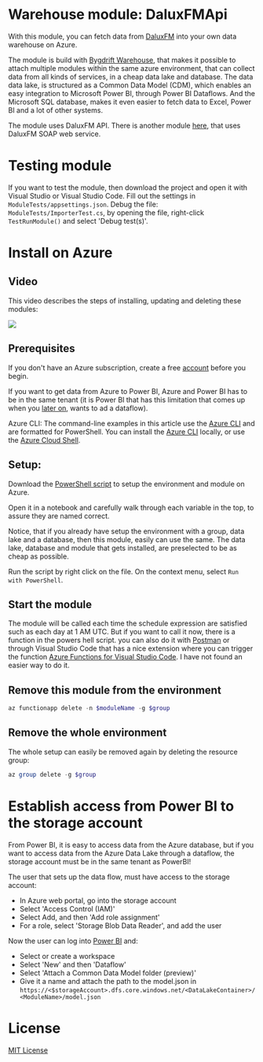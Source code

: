 # Warehouse module: DaluxFMApi

With this module, you can fetch data from [DaluxFM](https://www.dalux.com/da/fm-overview/) into your own data warehouse on Azure.

The module is build with [Bygdrift Warehouse](https://github.com/Bygdrift/Warehouse), that makes it possible to attach multiple modules within the same azure environment, that can collect data from all kinds of services, in a cheap data lake and database.
The data data lake, is structured as a Common Data Model (CDM), which enables an easy integration to Microsoft Power BI, through Power BI Dataflows. And the Microsoft SQL database, makes it even easier to fetch data to Excel, Power BI and a lot of other systems.

The module uses DaluxFM API. There is another module [here](https://github.com/hillerod/Warehouse.Modules.DaluxFM), that uses DaluxFM SOAP web service.

# Testing module

If you want to test the module, then download the project and open it with Visual Studio or Visual Studio Code.
Fill out the settings in `ModuleTests/appsettings.json`.
Debug the file: `ModuleTests/ImporterTest.cs`, by opening the file, right-click `TestRunModule()` and select 'Debug test(s)'.

# Install on Azure

## Video

This video describes the steps of installing, updating and deleting these modules:
<div align="left">
      <a href="https://www.youtube.com/watch?v=xRm5fj2ZCZo">
         <img src="https://img.youtube.com/vi/xRm5fj2ZCZo/0.jpg">
      </a>
</div>

## Prerequisites

If you don't have an Azure subscription, create a free [account](https://azure.microsoft.com/free/?ref=microsoft.com&utm_source=microsoft.com&utm_medium=docs&utm_campaign=visualstudio) before you begin.

If you want to get data from Azure to Power BI, Azure and Power BI has to be in the same tenant (it is Power BI that has this limitation that comes up when you [later on](#Establish-access-from-Power-BI-to-the-storage-account), wants to ad a dataflow).

Azure CLI: The command-line examples in this article use the [Azure CLI](https://docs.microsoft.com/en-us/cli/azure/) and are formatted for PowerShell. You can install the [Azure CLI](https://docs.microsoft.com/en-us/cli/azure/install-azure-cli) locally, or use the [Azure Cloud Shell](https://shell.azure.com/bash).

## Setup:

Download the [PowerShell script](https://github.com/Bygdrift/Warehouse.Modules.Example/blob/master/LoadModuleIntoAzurePsScript.ps1) to setup the environment and module on Azure.

Open it in a notebook and carefully walk through each variable in the top, to assure they are named correct.

Notice, that if you already have setup the environment with a group, data lake and a database, then this module, easily can use the same.
The data lake, database and module that gets installed, are preselected to be as cheap as possible.

Run the script by right click on the file. On the context menu, select `Run with PowerShell`.

## Start the module

The module will be called each time the schedule expression are satisfied such as each day at 1 AM UTC. But if you want to call it now, there is a function in the powers hell script. you can also do it with [Postman](https://docs.microsoft.com/en-us/azure/azure-functions/functions-manually-run-non-http) or through Visual Studio Code that has a nice extension where you can trigger the function [Azure Functions for Visual Studio Code](https://github.com/microsoft/vscode-azurefunctions). I have not found an easier way to do it.

## Remove this module from the environment

```powershell
az functionapp delete -n $moduleName -g $group
```

## Remove the whole environment

The whole setup can easily be removed again by deleting the resource group:

```powershell
az group delete -g $group
```

# Establish access from Power BI to the storage account

From Power BI, it is easy to access data from the Azure database, but if you want to access data from the Azure Data Lake through a dataflow, the storage account must be in the same tenant as PowerBI!

The user that sets up the data flow, must have access to the storage account:
- In Azure web portal, go into the storage account
- Select 'Access Control (IAM)'
- Select Add, and then 'Add role assignment'
- For a role, select 'Storage Blob Data Reader', and add the user

Now the user can log into [Power BI](https://app.powerbi.com/) and:
- Select or create a workspace
- Select 'New' and then 'Dataflow'
- Select 'Attach a Common Data Model folder (preview)'
- Give it a name and attach the path to the model.json in `https://<$storageAccount>.dfs.core.windows.net/<DataLakeContainer>/<ModuleName>/model.json`

# License

[MIT License](https://github.com/Bygdrift/Warehouse.Modules.DaluxFMApi/blob/master/License.md)
